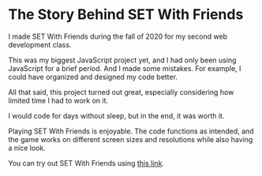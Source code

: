 # The Story Behind SET With Friends

I made SET With Friends during the fall of 2020 for my second web development class.

This was my biggest JavaScript project yet, and I had only been using JavaScript for a brief period. And I made some mistakes. For example, I could have organized and designed my code better.

All that said, this project turned out great, especially considering how limited time I had to work on it.

I would code for days without sleep, but in the end, it was worth it.

Playing SET With Friends is enjoyable. The code functions as intended, and the game works on different screen sizes and resolutions while also having a nice look.

You can try out SET With Friends using [this link](https://people.inf.elte.hu/gshkd4/pages/games/set-with-friends/).
